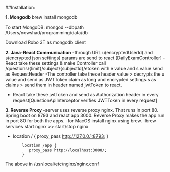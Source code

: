 ##Installation:

**1. Mongodb**
brew install mongodb

To start MongoDB:
mongod --dbpath /Users/nowshad/programming/data/db

Download Robo 3T as mongodb client

**2. Java-React Communication**
-through URL u(encryptedUserId) and s(encrypted json settings) params are send to react [DailyExamController]
-React take these settings & make Controller call /questions/{limit}/subject/{subjectId}/etoken with e value and s value send as RequestHeader
-The controller take these header value > decrypts the u value and send as JWTToken claim as long and encrypted settings s as claims > send them in header
named jwtToken to react.
- React take these jwtToken and send as Authorization header in every request[QuestionApiInterceptor verifies JWTToken in every request]

**3. Reverse Proxy**
-server uses reverse proxy nginx. That runs in port 80. Spring boot on 8793 and react app 3000.
Reverse Proxy makes the app run in port 80 for both the apps.
-for MacOS install nginx using brew.
-brew services start nginx >> start/stop nginx
- location / {
             proxy_pass http://127.0.0.1:8793;
          }
 
          location /app {
             proxy_pass http://localhost:3000/;
          }
The above in /usr/local/etc/nginx/nginx.conf

